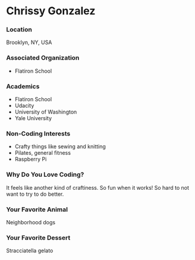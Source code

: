 # Chrissy Gonzalez

### Location
Brooklyn, NY, USA

### Associated Organization
- Flatiron School

### Academics
- Flatiron School
- Udacity
- University of Washington
- Yale University

### Non-Coding Interests
- Crafty things like sewing and knitting
- Pilates, general fitness
- Raspberry Pi

### Why Do You Love Coding?
It feels like another kind of craftiness. So fun when it works! So hard to not want to try to do better.

### Your Favorite Animal
Neighborhood dogs

### Your Favorite Dessert
Stracciatella gelato